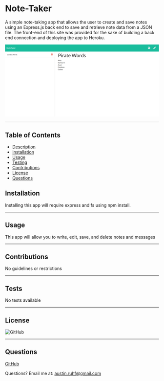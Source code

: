 # Note-Taker
A simple note-taking app that allows the user to create and save notes using an Express.js back end to save and retrieve note data from a JSON file. The front-end of this site was provided for the sake of building a back end connection and deploying the app to Heroku.
  
  ![Screenshot 1](./readme_assets/Screenshot1.png)
  
  ***
  
  ## Table of Contents
  * [Description](#Description)
  * [Installation](#Installation)
  * [Usage](#Usage)
  * [Testing](#tests)
  * [Contributions](#contributions)
  * [License](#license)
  * [Questions](#Questions)
  
  
  ## **Installation**
  
  Installing this app will require express and fs using  npm install.
  
  ***
  
  ## **Usage**
  
  This app will allow you to write, edit, save, and delete notes and messages
  
  ***
  
  ## **Contributions**
  
  No guidelines or restrictions
  
  ***
  
  ## **Tests**
  
  No tests available
  
  ***
  
  ## **License**
  
  
  ![GitHub](https://img.shields.io/badge/license-MIT-purple?style=plastic)
  
  
  ***
  
  ## **Questions**
  
  
  [GitHub](https://www.github.com/undefined)
  
  
  Questions? Email me at: austin.ruhf@gmail.com
